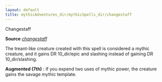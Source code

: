 ```yaml
---
layout: default
title: mythicAdventures_dir/mythicSpells_dir/changestaff
---
```

Changestaff

**Source** [_changestaff_](../spells_dir/changestaff#_changestaff)

The treant-like creature created with this spell is considered a mythic creature, and it gains DR 10_dir/epic and slashing instead of gaining DR 10_dir/slashing.

**Augmented (7th)** : If you expend two uses of mythic power, the creature gains the savage mythic template.

